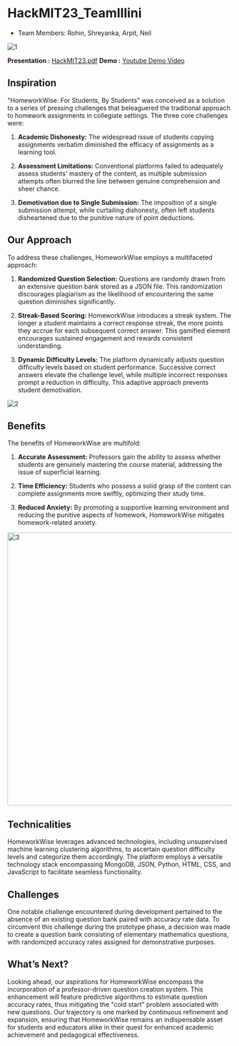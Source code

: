 # HackMIT23_TeamIllini

- Team Members: Rohin, Shreyanka, Arpit, Neil

![1](https://github.com/shreyankasinha/HackMIT23_TeamIllini/assets/112669871/25abd3db-ce2d-4c4a-9a9f-180de9ec67c5)

**Presentation :** [HackMIT23.pdf](https://github.com/shreyankasinha/HackMIT23_TeamIllini/files/12644343/HackMIT23.pdf)
**Demo :** [Youtube Demo Video]([url](https://youtu.be/kSdbmqJyJG0?si=_FZkbYza1OF-8Jqy))


## Inspiration

"HomeworkWise: For Students, By Students" was conceived as a solution to a series of pressing challenges that beleaguered the traditional approach to homework assignments in collegiate settings. The three core challenges were:

1. **Academic Dishonesty:** The widespread issue of students copying assignments verbatim diminished the efficacy of assignments as a learning tool.

2. **Assessment Limitations:** Conventional platforms failed to adequately assess students' mastery of the content, as multiple submission attempts often blurred the line between genuine comprehension and sheer chance.

3. **Demotivation due to Single Submission:** The imposition of a single submission attempt, while curtailing dishonesty, often left students disheartened due to the punitive nature of point deductions.

## Our Approach

To address these challenges, HomeworkWise employs a multifaceted approach:

1. **Randomized Question Selection:** Questions are randomly drawn from an extensive question bank stored as a JSON file. This randomization discourages plagiarism as the likelihood of encountering the same question diminishes significantly.

2. **Streak-Based Scoring:** HomeworkWise introduces a streak system. The longer a student maintains a correct response streak, the more points they accrue for each subsequent correct answer. This gamified element encourages sustained engagement and rewards consistent understanding.

3. **Dynamic Difficulty Levels:** The platform dynamically adjusts question difficulty levels based on student performance. Successive correct answers elevate the challenge level, while multiple incorrect responses prompt a reduction in difficulty. This adaptive approach prevents student demotivation.

![2](https://github.com/shreyankasinha/HackMIT23_TeamIllini/assets/112669871/abd3a35e-1b46-4294-99c8-0ef3dfa98901)


## Benefits

The benefits of HomeworkWise are multifold:

1. **Accurate Assessment:** Professors gain the ability to assess whether students are genuinely mastering the course material, addressing the issue of superficial learning.

2. **Time Efficiency:** Students who possess a solid grasp of the content can complete assignments more swiftly, optimizing their study time.

3. **Reduced Anxiety:** By promoting a supportive learning environment and reducing the punitive aspects of homework, HomeworkWise mitigates homework-related anxiety.


<img width="612" alt="3" src="https://github.com/shreyankasinha/HackMIT23_TeamIllini/assets/112669871/edf9f1d3-4d0d-4a17-89e9-f2c24a172470">

## Technicalities

HomeworkWise leverages advanced technologies, including unsupervised machine learning clustering algorithms, to ascertain question difficulty levels and categorize them accordingly. The platform employs a versatile technology stack encompassing MongoDB, JSON, Python, HTML, CSS, and JavaScript to facilitate seamless functionality.

## Challenges

One notable challenge encountered during development pertained to the absence of an existing question bank paired with accuracy rate data. To circumvent this challenge during the prototype phase, a decision was made to create a question bank consisting of elementary mathematics questions, with randomized accuracy rates assigned for demonstrative purposes.

## What’s Next?

Looking ahead, our aspirations for HomeworkWise encompass the incorporation of a professor-driven question creation system. This enhancement will feature predictive algorithms to estimate question accuracy rates, thus mitigating the "cold start" problem associated with new questions. Our trajectory is one marked by continuous refinement and expansion, ensuring that HomeworkWise remains an indispensable asset for students and educators alike in their quest for enhanced academic achievement and pedagogical effectiveness.
